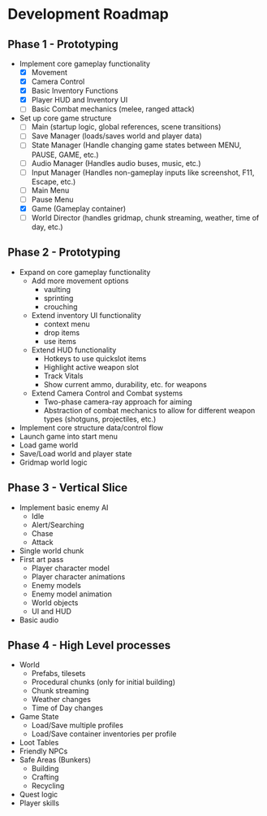# Development Roadmap

## Phase 1 - Prototyping
- Implement core gameplay functionality
  - [x] Movement
  - [x] Camera Control
  - [x] Basic Inventory Functions
  - [x] Player HUD and Inventory UI
  - [ ] Basic Combat mechanics (melee, ranged attack)

- Set up core game structure
  - [ ] Main (startup logic, global references, scene transitions)
  - [ ] Save Manager (loads/saves world and player data)
  - [ ] State Manager (Handle changing game states between MENU, PAUSE, GAME, etc.)
  - [ ] Audio Manager (Handles audio buses, music, etc.)
  - [ ] Input Manager (Handles non-gameplay inputs like screenshot, F11, Escape, etc.)
  - [ ] Main Menu
  - [ ] Pause Menu
  - [x] Game (Gameplay container)
  - [ ] World Director (handles gridmap, chunk streaming, weather, time of day, etc.)

## Phase 2 - Prototyping
- Expand on core gameplay functionality
  - Add more movement options
    - vaulting
    - sprinting
    - crouching
  - Extend inventory UI functionality
    - context menu
    - drop items
    - use items
  - Extend HUD functionality
    - Hotkeys to use quickslot items
    - Highlight active weapon slot
    - Track Vitals
    - Show current ammo, durability, etc. for weapons
  - Extend Camera Control and Combat systems
    - Two-phase camera-ray approach for aiming
    - Abstraction of combat mechanics to allow for different weapon types (shotguns, projectiles, etc.)
 - Implement core structure data/control flow
  - Launch game into start menu
  - Load game world
  - Save/Load world and player state
  - Gridmap world logic

## Phase 3 - Vertical Slice
- Implement basic enemy AI
  - Idle
  - Alert/Searching
  - Chase
  - Attack
- Single world chunk
- First art pass
  - Player character model
  - Player character animations
  - Enemy models
  - Enemy model animation
  - World objects
  - UI and HUD
- Basic audio

## Phase 4 - High Level processes
- World
  - Prefabs, tilesets
  - Procedural chunks (only for initial building)
  - Chunk streaming
  - Weather changes
  - Time of Day changes
- Game State
  - Load/Save multiple profiles
  - Load/Save container inventories per profile
- Loot Tables
- Friendly NPCs
- Safe Areas (Bunkers)
  - Building
  - Crafting
  - Recycling
- Quest logic
- Player skills
